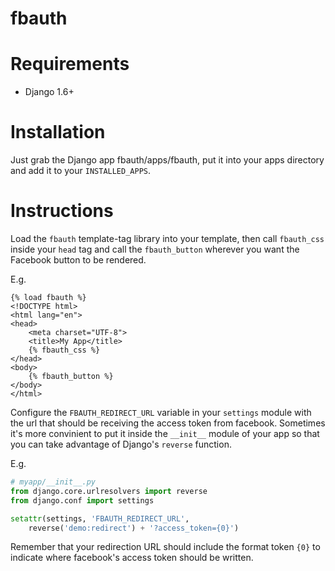 fbauth
======

Requirements
============
* Django 1.6+

Installation
============
Just grab the Django app fbauth/apps/fbauth, put it into your apps directory and
add it to your `INSTALLED_APPS`.

Instructions
============
Load the `fbauth` template-tag library into your template, then call
`fbauth_css` inside your `head` tag and call the `fbauth_button` wherever you
want the Facebook button to be rendered.

E.g.

```django
{% load fbauth %}
<!DOCTYPE html>
<html lang="en">
<head>
    <meta charset="UTF-8">
    <title>My App</title>
    {% fbauth_css %}
</head>
<body>
    {% fbauth_button %}
</body>
</html>
```

Configure the `FBAUTH_REDIRECT_URL` variable in your `settings` module with the
url that should be receiving the access token from facebook. Sometimes it's more
convinient to put it inside the `__init__` module of your app so that you can
take advantage of Django's `reverse` function.

E.g.

```python
# myapp/__init__.py
from django.core.urlresolvers import reverse
from django.conf import settings

setattr(settings, 'FBAUTH_REDIRECT_URL',
    reverse('demo:redirect') + '?access_token={0}')
```

Remember that your redirection URL should include the format token `{0}` to
indicate where facebook's access token should be written.
